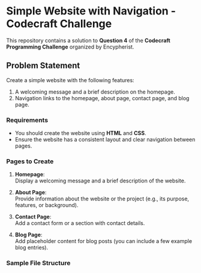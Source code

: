 # Simple Website with Navigation - Codecraft Challenge

This repository contains a solution to **Question 4** of the **Codecraft Programming Challenge** organized by Encypherist.

## Problem Statement

Create a simple website with the following features:

1. A welcoming message and a brief description on the homepage.
2. Navigation links to the homepage, about page, contact page, and blog page.

### Requirements

- You should create the website using **HTML** and **CSS**.
- Ensure the website has a consistent layout and clear navigation between pages.

### Pages to Create

1. **Homepage**:  
   Display a welcoming message and a brief description of the website.

2. **About Page**:  
   Provide information about the website or the project (e.g., its purpose, features, or background).

3. **Contact Page**:  
   Add a contact form or a section with contact details.

4. **Blog Page**:  
   Add placeholder content for blog posts (you can include a few example blog entries).

### Sample File Structure

